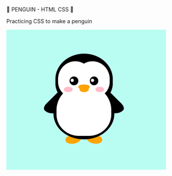 🐧 PENGUIN - HTML CSS 🐧

Practicing CSS to make a penguin

![](https://github.com/Priya67/Penguin/blob/master/penguine_page.png)
